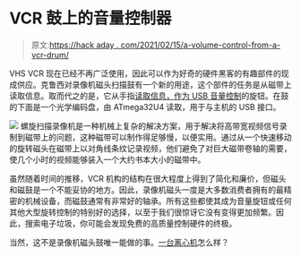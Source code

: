 # VCR 鼓上的音量控制器

> 原文:[https://hack aday . com/2021/02/15/a-volume-control-from-a-vcr-drum/](https://hackaday.com/2021/02/15/a-volume-control-from-a-vcr-drum/)

VHS VCR 现在已经不再广泛使用，因此可以作为好奇的硬件黑客的有趣部件的现成供应。克鲁西对录像机磁头扫描鼓有一个新的用途，这个部件的任务是从磁带上读取信息。取而代之的是，它从手指[读取信息，作为 USB 音量控制](https://hackaday.io/project/177645-volcon)的旋钮。在鼓的下面是一个光学编码盘，由 ATmega32U4 读取，用于与主机的 USB 接口。

[![](../Images/b6051ee26c822c83f5559d03104e26d4.png)](https://hackaday.com/wp-content/uploads/2021/02/vcr-drum-volume-thumb.jpg) 螺旋扫描录像机是一种机械上复杂的解决方案，用于解决将高带宽视频信号录制到磁带上的问题，这种磁带可以制作得足够慢，以便实用。通过从一个快速移动的旋转磁头在磁带上以对角线条纹记录视频，他们避免了对巨大磁带卷轴的需要，使几个小时的视频能够装入一个大约书本大小的磁带中。

虽然随着时间的推移，VCR 机构的结构在很大程度上得到了简化和廉价，但磁头和磁鼓是一个不能妥协的地方。因此，录像机磁头一度是大多数消费者拥有的最精密的机械设备，而磁鼓通常有非常好的轴承。所有这些都使其成为音量旋钮或任何其他大型旋转控制的特别好的选择，以至于我们很惊讶它没有变得更加频繁。因此，搜索电子垃圾，你可能会发现免费的高质量控制硬件的终极。

当然，这不是录像机磁头鼓唯一能做的事。[一台离心机](https://hackaday.com/2013/09/21/vcr-centrifuge/)怎么样？